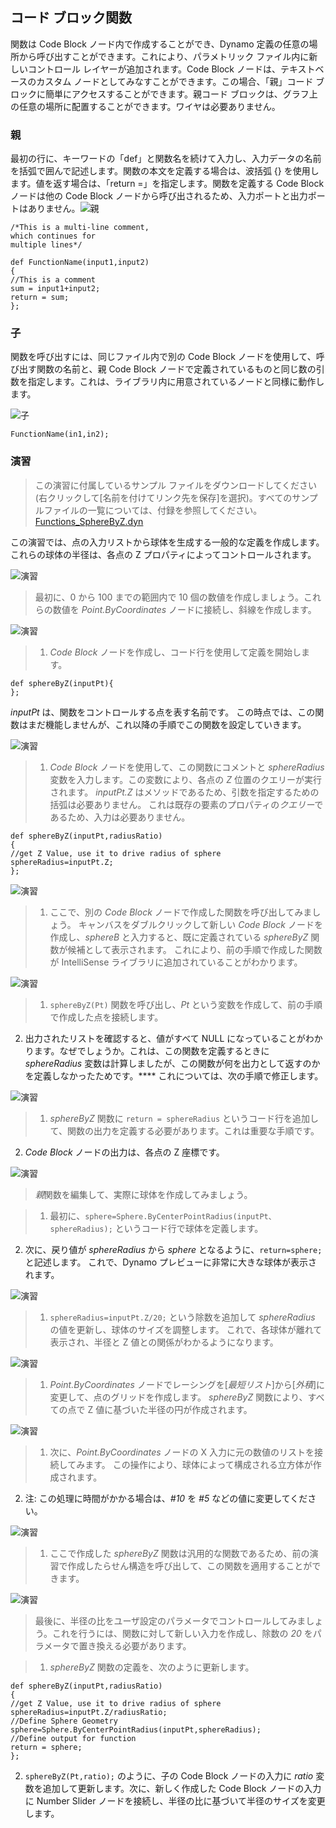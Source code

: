 

## コード ブロック関数

関数は Code Block ノード内で作成することができ、Dynamo 定義の任意の場所から呼び出すことができます。これにより、パラメトリック ファイル内に新しいコントロール レイヤーが追加されます。Code Block ノードは、テキストベースのカスタム ノードとしてみなすことができます。この場合、「親」コード ブロックに簡単にアクセスすることができます。親コード ブロックは、グラフ上の任意の場所に配置することができます。ワイヤは必要ありません。

### 親

最初の行に、キーワードの「def」と関数名を続けて入力し、入力データの名前を括弧で囲んで記述します。関数の本文を定義する場合は、波括弧 {} を使用します。値を返す場合は、「return =」を指定します。関数を定義する Code Block ノードは他の Code Block ノードから呼び出されるため、入力ポートと出力ポートはありません。![親](images/7-4/21.jpg)

```
/*This is a multi-line comment,
which continues for
multiple lines*/

def FunctionName(input1,input2)
{
//This is a comment
sum = input1+input2;
return = sum;
};
```

### 子

関数を呼び出すには、同じファイル内で別の Code Block ノードを使用して、呼び出す関数の名前と、親 Code Block ノードで定義されているものと同じ数の引数を指定します。これは、ライブラリ内に用意されているノードと同様に動作します。

![子](images/7-4/20.jpg)

```
FunctionName(in1,in2);
```

### 演習

> この演習に付属しているサンプル ファイルをダウンロードしてください(右クリックして[名前を付けてリンク先を保存]を選択)。すべてのサンプルファイルの一覧については、付録を参照してください。[Functions_SphereByZ.dyn](datasets/7-4/Functions_SphereByZ.dyn)

この演習では、点の入力リストから球体を生成する一般的な定義を作成します。これらの球体の半径は、各点の Z プロパティによってコントロールされます。

![演習](images/7-4/Exercise/11.jpg)

> 最初に、0 から 100 までの範囲内で 10 個の数値を作成しましょう。これらの数値を *Point.ByCoordinates* ノードに接続し、斜線を作成します。

![演習](images/7-4/Exercise/10.jpg)

> 1. *Code Block* ノードを作成し、コード行を使用して定義を開始します。
```
def sphereByZ(inputPt){
};
```

*inputPt* は、関数をコントロールする点を表す名前です。 この時点では、この関数はまだ機能しませんが、これ以降の手順でこの関数を設定していきます。

![演習](images/7-4/Exercise/09.jpg)

> 1. *Code Block* ノードを使用して、この関数にコメントと *sphereRadius* 変数を入力します。この変数により、各点の *Z* 位置のクエリーが実行されます。 *inputPt.Z* はメソッドであるため、引数を指定するための括弧は必要ありません。 これは既存の要素のプロパティの*クエリー*であるため、入力は必要ありません。
```
def sphereByZ(inputPt,radiusRatio)
{
//get Z Value, use it to drive radius of sphere
sphereRadius=inputPt.Z;
};
```

![演習](images/7-4/Exercise/08.jpg)

> 1. ここで、別の *Code Block* ノードで作成した関数を呼び出してみましょう。 キャンバスをダブルクリックして新しい *Code Block* ノードを作成し、*sphereB* と入力すると、既に定義されている *sphereByZ* 関数が候補として表示されます。 これにより、前の手順で作成した関数が IntelliSense ライブラリに追加されていることがわかります。

![演習](images/7-4/Exercise/07.jpg)

> 1. ```sphereByZ(Pt)``` 関数を呼び出し、*Pt* という変数を作成して、前の手順で作成した点を接続します。
2. 出力されたリストを確認すると、値がすべて NULL になっていることがわかります。なぜでしょうか。これは、この関数を定義するときに *sphereRadius* 変数は計算しましたが、この関数が何を出力として返すのかを定義しなかったためです。**** これについては、次の手順で修正します。

![演習](images/7-4/Exercise/06.jpg)

> 1. *sphereByZ* 関数に ```return = sphereRadius``` というコード行を追加して、関数の出力を定義する必要があります。これは重要な手順です。
2. *Code Block* ノードの出力は、各点の Z 座標です。

![演習](images/7-4/Exercise/05.jpg)

> *親*関数を編集して、実際に球体を作成してみましょう。

> 1. 最初に、```sphere=Sphere.ByCenterPointRadius(inputPt、sphereRadius);``` というコード行で球体を定義します。
2. 次に、戻り値が *sphereRadius* から *sphere* となるように、```return=sphere;``` と記述します。 これで、Dynamo プレビューに非常に大きな球体が表示されます。

![演習](images/7-4/Exercise/04.jpg)

> 1. ```sphereRadius=inputPt.Z/20;``` という除数を追加して *sphereRadius* の値を更新し、球体のサイズを調整します。 これで、各球体が離れて表示され、半径と Z 値との関係がわかるようになります。

![演習](images/7-4/Exercise/03.jpg)

> 1. *Point.ByCoordinates* ノードでレーシングを[*最短リスト*]から[*外積*]に変更して、点のグリッドを作成します。 *sphereByZ* 関数により、すべての点で Z 値に基づいた半径の円が作成されます。

![演習](images/7-4/Exercise/02.jpg)

> 1. 次に、*Point.ByCoordinates* ノードの X 入力に元の数値のリストを接続してみます。 この操作により、球体によって構成される立方体が作成されます。
2. 注: この処理に時間がかかる場合は、*#10* を *#5* などの値に変更してください。

![演習](images/7-4/Exercise/01.jpg)

> 1. ここで作成した *sphereByZ* 関数は汎用的な関数であるため、前の演習で作成したらせん構造を呼び出して、この関数を適用することができます。

![演習](images/7-4/Exercise/20.jpg)

> 最後に、半径の比をユーザ設定のパラメータでコントロールしてみましょう。これを行うには、関数に対して新しい入力を作成し、除数の *20* をパラメータで置き換える必要があります。

> 1. *sphereByZ* 関数の定義を、次のように更新します。
```
def sphereByZ(inputPt,radiusRatio)
{
//get Z Value, use it to drive radius of sphere
sphereRadius=inputPt.Z/radiusRatio;
//Define Sphere Geometry
sphere=Sphere.ByCenterPointRadius(inputPt,sphereRadius);
//Define output for function
return = sphere;
};
```

2. ```sphereByZ(Pt,ratio);``` のように、子の Code Block ノードの入力に *ratio* 変数を追加して更新します。次に、新しく作成した Code Block ノードの入力に Number Slider ノードを接続し、半径の比に基づいて半径のサイズを変更します。

